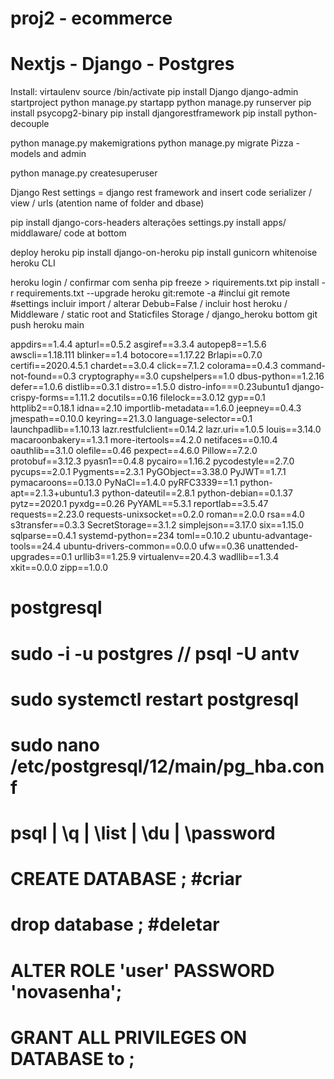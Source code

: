 # proj2 - ecommerce 
# Nextjs - Django - Postgres

Install:
virtaulenv <name> 
source <name>/bin/activate
pip install Django
django-admin startproject <name>
python manage.py startapp <name>
python manage.py runserver
pip install psycopg2-binary
pip install djangorestframework
pip install python-decouple

python manage.py makemigrations
python manage.py migrate
Pizza - models and admin

python manage.py createsuperuser


Django Rest 
settings = django rest framework and insert code
serializer / view / urls (atention name of folder and dbase)

pip install django-cors-headers
alterações settings.py install apps/ middlaware/ code at bottom

deploy heroku
pip install django-on-heroku
pip install gunicorn whitenoise
heroku CLI


heroku login / confirmar com senha
pip freeze > riquirements.txt
pip install -r requirements.txt --upgrade
heroku git:remote -a <vacc-ecommercebackend> #inclui git remote
#settings incluir import / alterar Debub=False / incluir host heroku / Middleware / static root and Staticfiles Storage / django_heroku bottom
git push heroku main

appdirs==1.4.4
apturl==0.5.2
asgiref==3.3.4
autopep8==1.5.6
awscli==1.18.111
blinker==1.4
botocore==1.17.22
Brlapi==0.7.0
certifi==2020.4.5.1
chardet==3.0.4
click==7.1.2
colorama==0.4.3
command-not-found==0.3
cryptography==3.0
cupshelpers==1.0
dbus-python==1.2.16
defer==1.0.6
distlib==0.3.1
distro==1.5.0
distro-info===0.23ubuntu1
django-crispy-forms==1.11.2
docutils==0.16
filelock==3.0.12
gyp==0.1
httplib2==0.18.1
idna==2.10
importlib-metadata==1.6.0
jeepney==0.4.3
jmespath==0.10.0
keyring==21.3.0
language-selector==0.1
launchpadlib==1.10.13
lazr.restfulclient==0.14.2
lazr.uri==1.0.5
louis==3.14.0
macaroonbakery==1.3.1
more-itertools==4.2.0
netifaces==0.10.4
oauthlib==3.1.0
olefile==0.46
pexpect==4.6.0
Pillow==7.2.0
protobuf==3.12.3
pyasn1==0.4.8
pycairo==1.16.2
pycodestyle==2.7.0
pycups==2.0.1
Pygments==2.3.1
PyGObject==3.38.0
PyJWT==1.7.1
pymacaroons==0.13.0
PyNaCl==1.4.0
pyRFC3339==1.1
python-apt==2.1.3+ubuntu1.3
python-dateutil==2.8.1
python-debian==0.1.37
pytz==2020.1
pyxdg==0.26
PyYAML==5.3.1
reportlab==3.5.47
requests==2.23.0
requests-unixsocket==0.2.0
roman==2.0.0
rsa==4.0
s3transfer==0.3.3
SecretStorage==3.1.2
simplejson==3.17.0
six==1.15.0
sqlparse==0.4.1
systemd-python==234
toml==0.10.2
ubuntu-advantage-tools==24.4
ubuntu-drivers-common==0.0.0
ufw==0.36
unattended-upgrades==0.1
urllib3==1.25.9
virtualenv==20.4.3
wadllib==1.3.4
xkit==0.0.0
zipp==1.0.0

# postgresql
# sudo -i -u postgres // psql -U antv
# sudo systemctl restart postgresql
# sudo nano /etc/postgresql/12/main/pg_hba.conf
# psql | \q | \list | \du | \password
# CREATE DATABASE <name>; #criar
# drop database <name>; #deletar
# ALTER ROLE 'user' PASSWORD 'novasenha';
# GRANT ALL PRIVILEGES ON DATABASE <data> to <user>;
